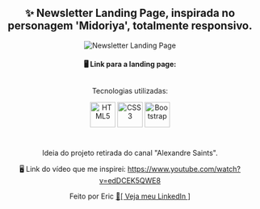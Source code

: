 <div  style="text-align: center;">

  ## ✨ Newsletter Landing Page, inspirada no personagem 'Midoriya', totalmente responsivo. 

  <img witdh="500" title="Newsletter Landing Page" src="https://user-images.githubusercontent.com/68076508/161868653-2fcebeeb-870c-44fb-822c-8fb8b43b0bb5.gif">

  #### 🖥 Link para a landing page: 

  ##

  Tecnologias utilizadas: 

  <div style="display: inline_block">
  <img width="50" title="HTML5" src="https://cdn.jsdelivr.net/gh/devicons/devicon/icons/html5/html5-original.svg" />
  <img width="50" title="CSS3" src="https://cdn.jsdelivr.net/gh/devicons/devicon/icons/css3/css3-original.svg" />
  <img width="50" title="Bootstrap" src="https://cdn.jsdelivr.net/gh/devicons/devicon/icons/bootstrap/bootstrap-original.svg" />
  </div>
  
  #

  Ideia do projeto retirada do canal "Alexandre Saints". 

  🖥 Link do vídeo que me inspirei: https://www.youtube.com/watch?v=edDCEK5QWE8

  Feito por Eric <a href="https://www.linkedin.com/in/eric-macedo-9b47601b1/"> 🌌[ Veja meu LinkedIn ]</a>

</div>

